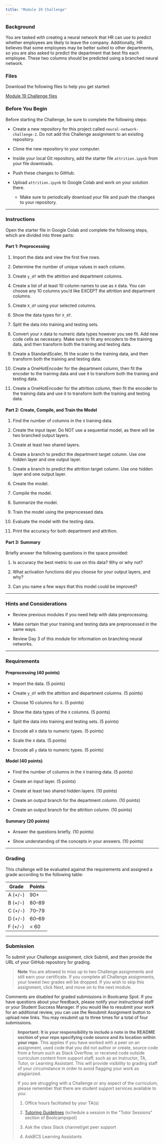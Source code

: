 ```yaml
---
title: "Module 19 Challenge"
---
```


<div id="bootcamp"><img style="display: none;" src="https://static.bc-edx.com/ai/ail-v-1-0/m19/lms/img/banner.png" alt="lesson banner" />

### Background

You are tasked with creating a neural network that HR can use to predict whether employees are likely to leave the company. Additionally, HR believes that some employees may be better suited to other departments, so you are also asked to predict the department that best fits each employee. These two columns should be predicted using a branched neural network.

### Files

Download the following files to help you get started:

[Module 19 Challenge files](https://static.bc-edx.com/ai/ail-v-1-0/m19/lms/starter/M19_Starter_Code.zip)

### Before You Begin

Before starting the Challenge, be sure to complete the following steps:

* Create a new repository for this project called `neural-network-challenge-2`. Do not add this Challenge assignment to an existing repository.

* Clone the new repository to your computer.

* Inside your local Git repository, add the starter file `attrition.ipynb` from your file downloads.

* Push these changes to GitHub.

* Upload `attrition.ipynb` to Google Colab and work on your solution there. 

  * Make sure to periodically download your file and push the changes to your repository. 


---


### Instructions

Open the starter file in Google Colab and complete the following steps, which are divided into three parts:

#### Part 1: Preprocessing

1. Import the data and view the first five rows.

2. Determine the number of unique values in each column.

3. Create `y_df` with the attrition and department columns.

4. Create a list of at least 10 column names to use as `X` data. You can choose any 10 columns you’d like EXCEPT the attrition and department columns.

5. Create `X_df` using your selected columns.

6. Show the data types for `X_df`.

7. Split the data into training and testing sets.

8. Convert your `X` data to numeric data types however you see fit. Add new code cells as necessary. Make sure to fit any encoders to the training data, and then transform both the training and testing data.

9. Create a StandardScaler, fit the scaler to the training data, and then transform both the training and testing data.

10. Create a OneHotEncoder for the department column, then fit the encoder to the training data and use it to transform both the training and testing data.

11. Create a OneHotEncoder for the attrition column, then fit the encoder to the training data and use it to transform both the training and testing data.

#### Part 2: Create, Compile, and Train the Model

1. Find the number of columns in the `X` training data.

2. Create the input layer. Do NOT use a sequential model, as there will be two branched output layers.

3. Create at least two shared layers.

4. Create a branch to predict the department target column. Use one hidden layer and one output layer.

5. Create a branch to predict the attrition target column. Use one hidden layer and one output layer.

6. Create the model.

7. Compile the model.

8. Summarize the model.

9. Train the model using the preprocessed data.

10. Evaluate the model with the testing data.

11. Print the accuracy for both department and attrition.

#### Part 3: Summary

Briefly answer the following questions in the space provided:

1. Is accuracy the best metric to use on this data? Why or why not?

2. What activation functions did you choose for your output layers, and why?

3. Can you name a few ways that this model could be improved?


---

### Hints and Considerations

* Review previous modules if you need help with data preprocessing.

* Make certain that your training and testing data are preprocessed in the same ways.

* Review Day 3 of this module for information on branching neural networks.

---

### Requirements

#### Preprocessing (40 points)

* Import the data. (5 points)

* Create `y_df` with the attrition and department columns. (5 points)

* Choose 10 columns for `X`. (5 points)

* Show the data types of the `X` columns. (5 points)

* Split the data into training and testing sets. (5 points)

* Encode all `X` data to numeric types. (5 points)

* Scale the `X` data. (5 points)

* Encode all `y` data to numeric types. (5 points)

#### Model (40 points)

* Find the number of columns in the `X` training data. (5 points)

* Create an input layer. (5 points)

* Create at least two shared hidden layers. (10 points)

* Create an output branch for the department column. (10 points)

* Create an output branch for the attrition column. (10 points)

#### Summary (20 points)

* Answer the questions briefly. (10 points)

* Show understanding of the concepts in your answers. (10 points)

---

### Grading

This challenge will be evaluated against the requirements and assigned a grade according to the following table:

| Grade | Points |
| --- | --- |
| A (+/-) | 90+ |
| B (+/-) | 80&ndash;89 |
| C (+/-) | 70&ndash;79 |
| D (+/-) | 60&ndash;69 |
| F (+/-) | < 60 |

---

### Submission

To submit your Challenge assignment, click Submit, and then provide the URL of your GitHub repository for grading.

> **Note** You are allowed to miss up to two Challenge assignments and still earn your certificate. If you complete all Challenge assignments, your lowest two grades will be dropped. If you wish to skip this assignment, click Next, and move on to the next module.

Comments are disabled for graded submissions in Bootcamp Spot. If you have questions about your feedback, please notify your instructional staff or your Student Success Manager. If you would like to resubmit your work for an additional review, you can use the Resubmit Assignment button to upload new links. You may resubmit up to three times for a total of four submissions.

> **Important:** **It is your responsibility to include a note in the README section of your repo specifying code source and its location within your repo**. This applies if you have worked with a peer on an assignment, used code that you did not author or create, source code from a forum such as Stack Overflow, or received code outside curriculum content from support staff, such as an Instructor, TA, Tutor, or Learning Assistant. This will provide visibility to grading staff of your circumstance in order to avoid flagging your work as plagiarized.
>
> If you are struggling with a Challenge or any aspect of the curriculum, please remember that there are student support services available to you:
>
> 1. Office hours facilitated by your TA(s)
>
> 2. [Tutoring Guidelines](https://docs.google.com/document/d/1hTldEfWhX21B_Vz9ZentkPeziu4pPfnwiZbwQB27E90/edit?usp=sharing) (schedule a session in the "Tutor Sessions" section of Bootcampspot)
>
> 3. Ask the class Slack channel/get peer support
>
> 4. AskBCS Learning Assistants
